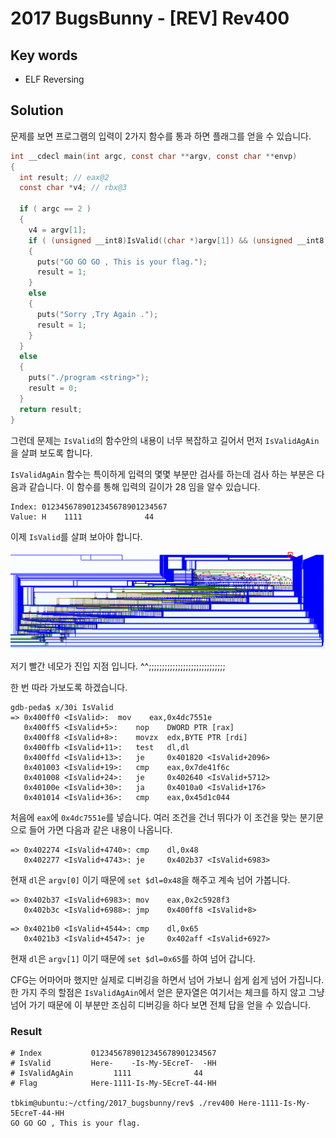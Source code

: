# 2017 BugsBunny - [REV] Rev400

## Key words

- ELF Reversing

## Solution

문제를 보면 프로그램의 입력이 2가지 함수를 통과 하면 플래그를 얻을 수 있습니다.

```c
int __cdecl main(int argc, const char **argv, const char **envp)
{
  int result; // eax@2
  const char *v4; // rbx@3

  if ( argc == 2 )
  {
    v4 = argv[1];
    if ( (unsigned __int8)IsValid((char *)argv[1]) && (unsigned __int8)IsValidAgAin(v4) )
    {
      puts("GO GO GO , This is your flag.");
      result = 1;
    }
    else
    {
      puts("Sorry ,Try Again .");
      result = 1;
    }
  }
  else
  {
    puts("./program <string>");
    result = 0;
  }
  return result;
}
```

그런데 문제는 `IsValid`의 함수안의 내용이 너무 복잡하고 길어서 먼저 `IsValidAgAin`을 살펴 보도록 합니다.

`IsValidAgAin` 함수는 특이하게 입력의 몇몇 부분만 검사를 하는데 검사 하는 부분은 다음과 같습니다. 이 함수를 통해 입력의 길이가 28 임을 알수 있습니다.

```
Index: 0123456789012345678901234567 
Value: H    1111              44 
```

이제 `IsValid`를 살펴 보아야 합니다.

![](./cfg.png)

저기 빨간 네모가 진입 지점 입니다. ^^;;;;;;;;;;;;;;;;;;;;;;;;;;;;;

한 번 따라 가보도록 하겠습니다.

```
gdb-peda$ x/30i IsValid
=> 0x400ff0 <IsValid>:  mov    eax,0x4dc7551e
   0x400ff5 <IsValid+5>:    nop    DWORD PTR [rax]
   0x400ff8 <IsValid+8>:    movzx  edx,BYTE PTR [rdi]
   0x400ffb <IsValid+11>:   test   dl,dl
   0x400ffd <IsValid+13>:   je     0x401820 <IsValid+2096>
   0x401003 <IsValid+19>:   cmp    eax,0x7de41f6c
   0x401008 <IsValid+24>:   je     0x402640 <IsValid+5712>
   0x40100e <IsValid+30>:   ja     0x4010a0 <IsValid+176>
   0x401014 <IsValid+36>:   cmp    eax,0x45d1c044
```

처음에 `eax`에 `0x4dc7551e`를 넣습니다. 여러 조건을 건너 뛰다가 이 조건을 맞는 분기문으로 들어 가면 다음과 같은 내용이 나옵니다.

```
=> 0x402274 <IsValid+4740>: cmp    dl,0x48
   0x402277 <IsValid+4743>: je     0x402b37 <IsValid+6983>
```

현재 `dl`은 `argv[0]` 이기 때문에 `set $dl=0x48`을 해주고 계속 넘어 가봅니다.

```
=> 0x402b37 <IsValid+6983>: mov    eax,0x2c5928f3
   0x402b3c <IsValid+6988>: jmp    0x400ff8 <IsValid+8>
```

```
=> 0x4021b0 <IsValid+4544>: cmp    dl,0x65
   0x4021b3 <IsValid+4547>: je     0x402aff <IsValid+6927>
```

현재 `dl`은 `argv[1]` 이기 때문에 `set $dl=0x65`를 하여 넘어 갑니다.

CFG는 어마어마 했지만 실제로 디버깅을 하면서 넘어 가보니 쉽게 쉽게 넘어 가집니다. 한 가지 주의 할점은 `IsValidAgAin`에서 얻은 문자열은 여기서는 체크를 하지 않고 그냥 넘어 가기 때문에 이 부분만 조심히 디버깅을 하다 보면 전체 답을 얻을 수 있습니다.

### Result

```
# Index           0123456789012345678901234567
# IsValid         Here-    -Is-My-5EcreT-  -HH
# IsValidAgAin         1111              44
# Flag            Here-1111-Is-My-5EcreT-44-HH

tbkim@ubuntu:~/ctfing/2017_bugsbunny/rev$ ./rev400 Here-1111-Is-My-5EcreT-44-HH
GO GO GO , This is your flag.
```
